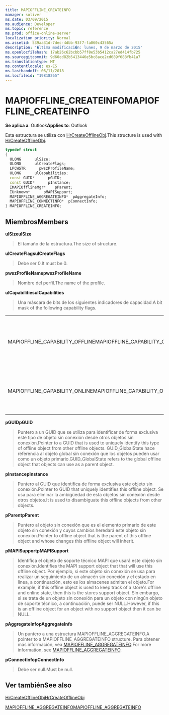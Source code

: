 ```yaml
---
title: MAPIOFFLINE_CREATEINFO
manager: soliver
ms.date: 03/09/2015
ms.audience: Developer
ms.topic: reference
ms.prod: office-online-server
localization_priority: Normal
ms.assetid: 539aa31d-7dec-4dbb-93f7-fa060c43565a
description: '�ltima modificaci�n: lunes, 9 de marzo de 2015'
ms.openlocfilehash: 17ab26c62bcbb57ff8e53b5412ca27ed414fb725
ms.sourcegitcommit: 9d60cd82b5413446e5bc8ace2cd689f683fb41a7
ms.translationtype: MT
ms.contentlocale: es-ES
ms.lasthandoff: 06/11/2018
ms.locfileid: "19818265"
---
```

# <a name="mapiofflinecreateinfo"></a><span data-ttu-id="1ecb9-103">MAPIOFFLINE_CREATEINFO</span><span class="sxs-lookup"><span data-stu-id="1ecb9-103">MAPIOFFLINE_CREATEINFO</span></span>

  
  
<span data-ttu-id="1ecb9-104">**Se aplica a**: Outlook</span><span class="sxs-lookup"><span data-stu-id="1ecb9-104">**Applies to**: Outlook</span></span> 
  
<span data-ttu-id="1ecb9-105">Esta estructura se utiliza con [HrCreateOfflineObj](hrcreateofflineobj.md).</span><span class="sxs-lookup"><span data-stu-id="1ecb9-105">This structure is used with [HrCreateOfflineObj](hrcreateofflineobj.md).</span></span>
  
```cpp
typedef struct
{
  ULONG      ulSize;
  ULONG      ulCreateFlags;
  LPCWSTR      pwszProfileName;
  ULONG      ulCapabilities;
  const GUID*      pGUID;
  const GUID*      pInstance;
  IMAPIOfflineMgr*    pParent;
  IUnknown*      pMAPISupport;
  MAPIOFFLINE_AGGREGATEINFO*  pAggregateInfo;
  MAPIOFFLINE_CONNECTINFO*  pConnectInfo;
} MAPIOFFLINE_CREATEINFO;
```

## <a name="members"></a><span data-ttu-id="1ecb9-106">Miembros</span><span class="sxs-lookup"><span data-stu-id="1ecb9-106">Members</span></span>

 <span data-ttu-id="1ecb9-107">**ulSize**</span><span class="sxs-lookup"><span data-stu-id="1ecb9-107">**ulSize**</span></span>
  
> <span data-ttu-id="1ecb9-108">El tamaño de la estructura.</span><span class="sxs-lookup"><span data-stu-id="1ecb9-108">The size of structure.</span></span>
    
 <span data-ttu-id="1ecb9-109">**ulCreateFlags**</span><span class="sxs-lookup"><span data-stu-id="1ecb9-109">**ulCreateFlags**</span></span>
  
> <span data-ttu-id="1ecb9-110">Debe ser 0.</span><span class="sxs-lookup"><span data-stu-id="1ecb9-110">It must be 0.</span></span>
    
 <span data-ttu-id="1ecb9-111">**pwszProfileName**</span><span class="sxs-lookup"><span data-stu-id="1ecb9-111">**pwszProfileName**</span></span>
  
> <span data-ttu-id="1ecb9-112">Nombre del perfil.</span><span class="sxs-lookup"><span data-stu-id="1ecb9-112">The name of the profile.</span></span>
    
 <span data-ttu-id="1ecb9-113">**ulCapabilities**</span><span class="sxs-lookup"><span data-stu-id="1ecb9-113">**ulCapabilities**</span></span>
  
> <span data-ttu-id="1ecb9-114">Una máscara de bits de los siguientes indicadores de capacidad.</span><span class="sxs-lookup"><span data-stu-id="1ecb9-114">A bit mask of the following capability flags.</span></span>
    
|||
|:-----|:-----|
|<span data-ttu-id="1ecb9-115">MAPIOFFLINE_CAPABILITY_OFFLINE</span><span class="sxs-lookup"><span data-stu-id="1ecb9-115">MAPIOFFLINE_CAPABILITY_OFFLINE</span></span>  <br/> |<span data-ttu-id="1ecb9-116">El objeto sin conexión es capaz de trabajar sin conexión.</span><span class="sxs-lookup"><span data-stu-id="1ecb9-116">The offline object is capable of going offline.</span></span>  <br/> |
|<span data-ttu-id="1ecb9-117">MAPIOFFLINE_CAPABILITY_ONLINE</span><span class="sxs-lookup"><span data-stu-id="1ecb9-117">MAPIOFFLINE_CAPABILITY_ONLINE</span></span>  <br/> |<span data-ttu-id="1ecb9-118">El objeto sin conexión es capaz de conectarse.</span><span class="sxs-lookup"><span data-stu-id="1ecb9-118">The offline object is capable of going online.</span></span>  <br/> |
   
 <span data-ttu-id="1ecb9-119">**pGUID**</span><span class="sxs-lookup"><span data-stu-id="1ecb9-119">**pGUID**</span></span>
  
> <span data-ttu-id="1ecb9-120">Puntero a un GUID que se utiliza para identificar de forma exclusiva este tipo de objeto sin conexión desde otros objetos sin conexión.</span><span class="sxs-lookup"><span data-stu-id="1ecb9-120">Pointer to a GUID that is used to uniquely identify this type of offline object from other offline objects.</span></span> <span data-ttu-id="1ecb9-121">GUID_GlobalState hace referencia al objeto global sin conexión que los objetos pueden usar como un objeto primario.</span><span class="sxs-lookup"><span data-stu-id="1ecb9-121">GUID_GlobalState refers to the global offline object that objects can use as a parent object.</span></span>
    
 <span data-ttu-id="1ecb9-122">**pInstance**</span><span class="sxs-lookup"><span data-stu-id="1ecb9-122">**pInstance**</span></span>
  
> <span data-ttu-id="1ecb9-123">Puntero al GUID que identifica de forma exclusiva este objeto sin conexión.</span><span class="sxs-lookup"><span data-stu-id="1ecb9-123">Pointer to GUID that uniquely identifies this offline object.</span></span> <span data-ttu-id="1ecb9-124">Se usa para eliminar la ambigüedad de esta objetos sin conexión desde otros objetos.</span><span class="sxs-lookup"><span data-stu-id="1ecb9-124">It is used to disambiguate this offline objects from other objects.</span></span>
    
 <span data-ttu-id="1ecb9-125">**pParent**</span><span class="sxs-lookup"><span data-stu-id="1ecb9-125">**pParent**</span></span>
  
> <span data-ttu-id="1ecb9-126">Puntero al objeto sin conexión que es el elemento primario de este objeto sin conexión y cuyos cambios heredará este objeto sin conexión.</span><span class="sxs-lookup"><span data-stu-id="1ecb9-126">Pointer to offline object that is the parent of this offline object and whose changes this offline object will inherit.</span></span>
    
 <span data-ttu-id="1ecb9-127">**pMAPISupport**</span><span class="sxs-lookup"><span data-stu-id="1ecb9-127">**pMAPISupport**</span></span>
  
>  <span data-ttu-id="1ecb9-128">Identifica el objeto de soporte técnico MAPI que usará este objeto sin conexión.</span><span class="sxs-lookup"><span data-stu-id="1ecb9-128">Identifies the MAPI support object that that will use this offline object.</span></span> <span data-ttu-id="1ecb9-129">Por ejemplo, si este objeto sin conexión se usa para realizar un seguimiento de un almacén sin conexión y el estado en línea, a continuación, esto es los almacenes admiten el objeto.</span><span class="sxs-lookup"><span data-stu-id="1ecb9-129">For example, if this offline object is used to keep track of a store's offline and online state, then this is the stores support object.</span></span> <span data-ttu-id="1ecb9-130">Sin embargo, si se trata de un objeto sin conexión para un objeto con ningún objeto de soporte técnico, a continuación, puede ser NULL.</span><span class="sxs-lookup"><span data-stu-id="1ecb9-130">However, if this is an offline object for an object with no support object then it can be NULL.</span></span> 
    
 <span data-ttu-id="1ecb9-131">**pAggregateInfo**</span><span class="sxs-lookup"><span data-stu-id="1ecb9-131">**pAggregateInfo**</span></span>
  
> <span data-ttu-id="1ecb9-132">Un puntero a una estructura MAPIOFFLINE_AGGREGATEINFO.</span><span class="sxs-lookup"><span data-stu-id="1ecb9-132">A pointer to a MAPIOFFLINE_AGGREGATEINFO structure.</span></span> <span data-ttu-id="1ecb9-133">Para obtener más información, vea [MAPIOFFLINE_AGGREGATEINFO](mapioffline_aggregateinfo.md).</span><span class="sxs-lookup"><span data-stu-id="1ecb9-133">For more information, see [MAPIOFFLINE_AGGREGATEINFO](mapioffline_aggregateinfo.md).</span></span>
    
 <span data-ttu-id="1ecb9-134">**pConnectInfo**</span><span class="sxs-lookup"><span data-stu-id="1ecb9-134">**pConnectInfo**</span></span>
  
> <span data-ttu-id="1ecb9-135">Debe ser null.</span><span class="sxs-lookup"><span data-stu-id="1ecb9-135">Must be null.</span></span>
    
## <a name="see-also"></a><span data-ttu-id="1ecb9-136">Ver también</span><span class="sxs-lookup"><span data-stu-id="1ecb9-136">See also</span></span>



[<span data-ttu-id="1ecb9-137">HrCreateOfflineObj</span><span class="sxs-lookup"><span data-stu-id="1ecb9-137">HrCreateOfflineObj</span></span>](hrcreateofflineobj.md)
  
[<span data-ttu-id="1ecb9-138">MAPIOFFLINE_AGGREGATEINFO</span><span class="sxs-lookup"><span data-stu-id="1ecb9-138">MAPIOFFLINE_AGGREGATEINFO</span></span>](mapioffline_aggregateinfo.md)

